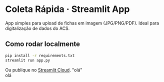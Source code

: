 
# Coleta Rápida · Streamlit App

App simples para upload de fichas em imagem (JPG/PNG/PDF). Ideal para digitalização de dados do ACS.

## Como rodar localmente
```bash
pip install -r requirements.txt
streamlit run app.py
```

Ou publique no [Streamlit Cloud](https://streamlit.io/cloud).
"olá"    
olá 
